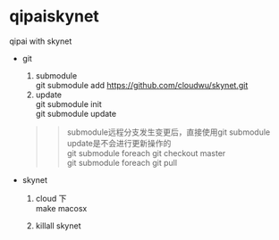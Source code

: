 # qipaiskynet
qipai   with  skynet




- git 

  1. submodule  
     git submodule add https://github.com/cloudwu/skynet.git
  2. update  
    git submodule init  
    git submodule update    
    
    
    > > submodule远程分支发生变更后，直接使用git submodule update是不会进行更新操作的  
    > > git submodule foreach git checkout master  
    > > git submodule foreach git pull  





- skynet
  1. cloud 下  
     make   macosx   

  2.   
     killall skynet  

